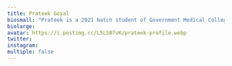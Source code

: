 ```yaml
---
title: Prateek Goyal
biosmall: "Prateek is a 2021 batch student of Government Medical College, Ratlam"
biolarge: 
avatar: https://i.postimg.cc/L5LS07vK/prateek-profile.webp
twitter:
instagram:
multiple: false
---
```


